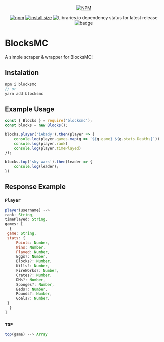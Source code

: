 <div align="center">

[![NPM](https://nodei.co/npm/blocksmc.png?downloads=true&downloadRank=true&stars=true)](https://nodei.co/npm/blocksmc/)

[![npm](https://img.shields.io/npm/v/blocksmc.svg)](https://www.npmjs.com/package/blocksmc)
[![install size](https://packagephobia.now.sh/badge?p=blocksmc)](https://packagephobia.now.sh/result?p=blocksmc)
![Libraries.io dependency status for latest release](https://img.shields.io/librariesio/release/npm/blocksmc.svg)
![badge](https://github.com/Abady321x123/blocksmc/workflows/Test/badge.svg)

</div>


# BlocksMC 
A simple scraper & wrapper for BlocksMC!

## Instalation
```js
npm i blocksmc
// or
yarn add blocksmc
```

## Example Usage
```js
const { Blocks } = require('blocksmc');
const blocks = new Blocks();

blocks.player('iAbady').then(player => {
    console.log(player.games.map(g => `${g.game} ${g.stats.Deaths}`))
    console.log(player.rank)
    console.log(player.timePlayed)
});

blocks.top('sky-wars').then(leader => {
    console.log(leader);
})
```

## Response Example

### `Player`
```js
player(username) --> 
rank: String,
timePlayed: String,
games: [
  {
 game: String,
 stats: {
     Points: Number,
     Wins: Number,
     Played: Number,
     Eggs?: Number,
     Blocks?: Number,
     Kills?: Number,
     FireWorks?: Number,
     Crates?: Number,
     DMs?: Number,
     Sponges?: Number,
     Beds?: Number,
     Rounds?: Number,
     Goals?: Number,
 }
  }
]
```

### `TOP`
```js
top(game) --> Array
```
